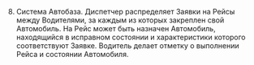 8. Система Автобаза. Диспетчер распределяет Заявки на Рейсы между Водителями, за
каждым из которых закреплен свой Автомобиль. На Рейс может быть назначен Автомобиль,
находящийся в исправном состоянии и характеристики которого соответствуют Заявке.
Водитель делает отметку о выполнении Рейса и состоянии Автомобиля.
